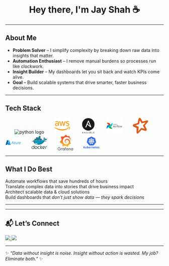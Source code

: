 <h1 align="center"> Hey there, I'm Jay Shah ☕️ </h1>

---

## About Me  

- **Problem Solver** – I simplify complexity by breaking down raw data into insights that matter.  
- **Automation Enthusiast** – I remove manual burdens so processes run like clockwork.  
- **Insight Builder** – My dashboards let you sit back and watch KPIs come alive.  
- **Goal** – Build scalable systems that drive smarter, faster business decisions.  

---

## Tech Stack  

<div align="left">
  <img width="25" />
  <img src="https://cdn.jsdelivr.net/gh/devicons/devicon/icons/python/python-original.svg" height="50" alt="python logo"  />
  <img width="25" />
  <img src="https://github.com/devicons/devicon/blob/v2.17.0/icons/amazonwebservices/amazonwebservices-plain-wordmark.svg" height="50" alt="AWS logo"  />
  <img width="25" />
  <img src="https://github.com/devicons/devicon/blob/v2.17.0/icons/ansible/ansible-original-wordmark.svg" height="50" alt="Ansible logo"  />
  <img width="25" />
  <img src="https://github.com/devicons/devicon/blob/v2.17.0/icons/apacheairflow/apacheairflow-original-wordmark.svg" height="50" alt="Airflow logo"  />
  <img width="25" />
  <img src="https://github.com/devicons/devicon/blob/v2.17.0/icons/apachespark/apachespark-original.svg" height="50" alt="Spark logo"  />
  <img width="25" />
  <img src="https://github.com/devicons/devicon/blob/v2.17.0/icons/azure/azure-original-wordmark.svg" height="50" alt="Azure logo"  />
  <img width="25" />
  <img src="https://github.com/devicons/devicon/blob/v2.17.0/icons/docker/docker-original-wordmark.svg" height="50" alt="Docker logo"  />
  <img width="25" />
  <img src="https://github.com/devicons/devicon/blob/v2.17.0/icons/grafana/grafana-original-wordmark.svg" height="50" alt="Grafana logo"  />
  <img width="25" />
  <img src="https://github.com/devicons/devicon/blob/v2.17.0/icons/kubernetes/kubernetes-plain-wordmark.svg" height="50" alt="Kubernetes logo"  />
  <img width="25" />

---

## What I Do Best  

Automate workflows that save hundreds of hours  
Translate complex data into stories that drive business impact  
Architect scalable data & cloud solutions  
Build dashboards that *don’t just show data — they spark decisions*  

---


---

## 📬 Let’s Connect  

<p align="left">
  <a href="https://www.linkedin.com/in/jayyshah/" target="_blank">
    <img src="https://img.shields.io/badge/LinkedIn-0A66C2?style=for-the-badge&logo=linkedin&logoColor=white" />
  </a>
  <a href="mailto:j.59shah@icloud.com">
    <img src="https://img.shields.io/badge/Email-D14836?style=for-the-badge&logo=gmail&logoColor=white" />
  </a>
</p>

---
✨ *“Data without insight is noise. Insight without action is wasted. My job? Eliminate both.”* ✨
